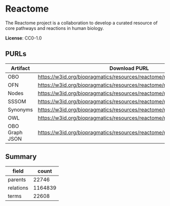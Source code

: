 # Reactome

The Reactome project is a collaboration to develop a curated resource of core pathways and reactions in human biology.

**License**: CC0-1.0

## PURLs

| Artifact       | Download PURL                                                           | Latest Versioned Download PURL                                             |
|----------------|-------------------------------------------------------------------------|----------------------------------------------------------------------------|
| OBO            | https://w3id.org/biopragmatics/resources/reactome/reactome.obo          | https://w3id.org/biopragmatics/resources/reactome/91/reactome.obo          |
| OFN            | https://w3id.org/biopragmatics/resources/reactome/reactome.ofn.gz       | https://w3id.org/biopragmatics/resources/reactome/91/reactome.ofn.gz       |
| Nodes          | https://w3id.org/biopragmatics/resources/reactome/reactome.tsv          | https://w3id.org/biopragmatics/resources/reactome/91/reactome.tsv          |
| SSSOM          | https://w3id.org/biopragmatics/resources/reactome/reactome.sssom.tsv    | https://w3id.org/biopragmatics/resources/reactome/91/reactome.sssom.tsv    |
| Synonyms       | https://w3id.org/biopragmatics/resources/reactome/reactome.synonyms.tsv | https://w3id.org/biopragmatics/resources/reactome/91/reactome.synonyms.tsv |
| OWL            | https://w3id.org/biopragmatics/resources/reactome/reactome.owl.gz       | https://w3id.org/biopragmatics/resources/reactome/91/reactome.owl.gz       |
| OBO Graph JSON | https://w3id.org/biopragmatics/resources/reactome/reactome.json.gz      | https://w3id.org/biopragmatics/resources/reactome/91/reactome.json.gz      |

## Summary

| field     |   count |
|-----------|---------|
| parents   |   22746 |
| relations | 1164839 |
| terms     |   22608 |
